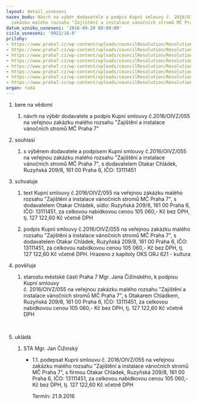 ```yaml
---
layout: detail_usneseni
nazev_bodu: Návrh na výběr dodavatele a podpis Kupní smlouvy č. 2016/OIVZ/055 na veřejnou
  zakázku malého rozsahu "Zajištění a instalace vánočních stromů MČ Praha 7"
datum_vzniku_usneseni: '2016-09-20 00:00:00'
cislo_usneseni: '0922/16-R'
prilohy:
- https://www.praha7.cz/wp-content/uploads/councilResolution/Resolutions/28169/export/1Duvodovazprava~108039.doc
- https://www.praha7.cz/wp-content/uploads/councilResolution/Resolutions/28169/export/1Popispozadovanehoplneni~108037.pdf
- https://www.praha7.cz/wp-content/uploads/councilResolution/Resolutions/28169/export/11_Vyzva~108036.pdf
- https://www.praha7.cz/wp-content/uploads/councilResolution/Resolutions/28169/export/3_Kupnismlouvavcetneinstalace~108034.doc
- https://www.praha7.cz/wp-content/uploads/councilResolution/Resolutions/28169/export/4_Nabidkovacena~108033.pdf
- https://www.praha7.cz/wp-content/uploads/councilResolution/Resolutions/28169/export/UdajezregistruplatcuDPHprodavajiciho~108032.pdf
- https://www.praha7.cz/wp-content/uploads/councilResolution/Resolutions/28169/export/VypiszORprodavajiciho~108031.pdf
- https://www.praha7.cz/wp-content/uploads/councilResolution/Resolutions/28169/export/export~297819.pdf
organ: rada
---
```

<ol class="urzList_view" id="urzList">
<li class="urzClass1" id=""><span name="1">bere na vědomí</span> 
<ol class="urzOlClass">
<li class="urzClass2" style="TEXT-ALIGN: left" id=""><span><p>návrh na výběr dodavatele a podpis Kupní smlouvy č.2016/OIVZ/055 na veřejnou zakázku malého rozsahu "Zajištění a instalace vánočních stromů&nbsp;MČ Praha 7"</p></span></li></ol></li>
<li class="urzClass1" id=""><span name="26">souhlasí</span> 
<ol class="urzOlClass">
<li class="urzClass2" style="TEXT-ALIGN: left" id=""><span><p>s výběrem dodavatele a podpisem Kupní smlouvy č.2016/OIVZ/055 na veřejnou zakázku malého rozsahu "Zajištění a instalace vánočních stromů MČ Praha 7", s dodavatelem Otakar Chládek, Ruzyňská 209/8, 161 00 Praha 6, IČO: 13111451</p></span></li></ol></li>
<li class="urzClass1" id=""><span name="24">schvaluje</span> 
<ol class="urzOlClass">
<li class="urzClass2" style="TEXT-ALIGN: left" id=""><span><p>text Kupní smlouvy č.2016/OIVZ/055 na veřejnou zakázku malého rozsahu "Zajištění a instalace vánočních stromů MČ Praha 7", s dodavatelem Otakar Chládek, sídlo: Ruzyňská 209/8, 161 00 Praha 6, IČO: 13111451, za celkovou nabídkovou cenou 105 060,- Kč bez DPH, tj. 127 122,60 Kč včetně DPH</p></span></li>
<li class="urzClass2" style="TEXT-ALIGN: left" id=""><span><p>podpis Kupní smlouvy č.2016/OIVZ/055 na veřejnou zakázku malého rozsahu "Zajištění a instalace vánočních stromů MČ Praha 7", s dodavatelem Otakar Chládek, Ruzyňská 209/8, 161 00 Praha 6, IČO: 13111451, za celkovou nabídkovou cenou 105 060,- Kč bez DPH, tj. 127 122,60 Kč včetně DPH. Hrazeno z kapitoly OKS ORJ 621 - kultura</p></span></li></ol></li>
<li class="urzClass1" id=""><span name="16">pověřuje</span> 
<ol class="urzOlClass">
<li class="urzClass2" style="TEXT-ALIGN: left" id=""><span><p>starostu městské části Praha 7 Mgr. Jana Čižinského, k podpisu Kupní smlouvy<br>č. 2016/OIVZ/055 na veřejnou zakázku malého rozsahu "Zajištění a instalace vánočních stromů MČ Praha 7", s Otakarem Chládkem, Ruzyňská 209/8, 161 00 Praha 6, IČO: 13111451, za celkovou nabídkovou cenou 105 060,- Kč bez DPH, tj. 127 122,60 Kč včetně DPH</p><p><br></p></span></li></ol></li><li class="urzClass1" id="urzUkoly"><span name="1">ukládá</span><ol class="urzOlClass"><li class="urzClass2"><span><p>STA Mgr. Jan Čižinský</p></span><ul class="urzUlClass"><li class="urzClass3"><span><p>1.1.	podepsat Kupní smlouvu č. 2016/OIVZ/055 na veřejnou zakázku malého rozsahu "Zajištění a instalace vánočních stromů MČ Praha 7", s firmou  Otakar Chládek, Ruzyňská 209/8, 161 00 Praha 6, IČO: 13111451, za celkovou nabídkovou cenou  105 060,-  Kč bez DPH, tj. 127 122,60 Kč včetně DPH</p></span><span class="urzUkolTermin">  Termín:&nbsp;21.9.2016</span></li></ul></li></ol></li>
</ol>